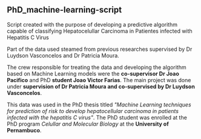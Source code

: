 ## PhD_machine-learning-script
Script created with the purpose of developing a predictive algorithm capable of classifying Hepatocelullar Carcinoma in Patientes infected with Hepatitis C Virus

Part of the data used steamed from previous researches supervised by Dr Luydson Vasconcelos and Dr Patricia Moura. 

The crew responsible for treating the data and developing the algorithm based on Machine Learning models were the **co-supervisor Dr Joao Pacifico** and PhD **student Joao Victor Farias**. The main project was done under **supervision of Dr Patricia Moura and co-supervised by Dr Luydson Vasconcelos**. 

This data was used in the PhD thesis titled _"Machine Learning techniques for prediction of risk to develop hepatocellular carcinoma in patients infected with the hepatitis C virus"_. The PhD student was enrolled at the PhD program _Celullar and Molecular Biology_ at the **University of Pernambuco**. 
